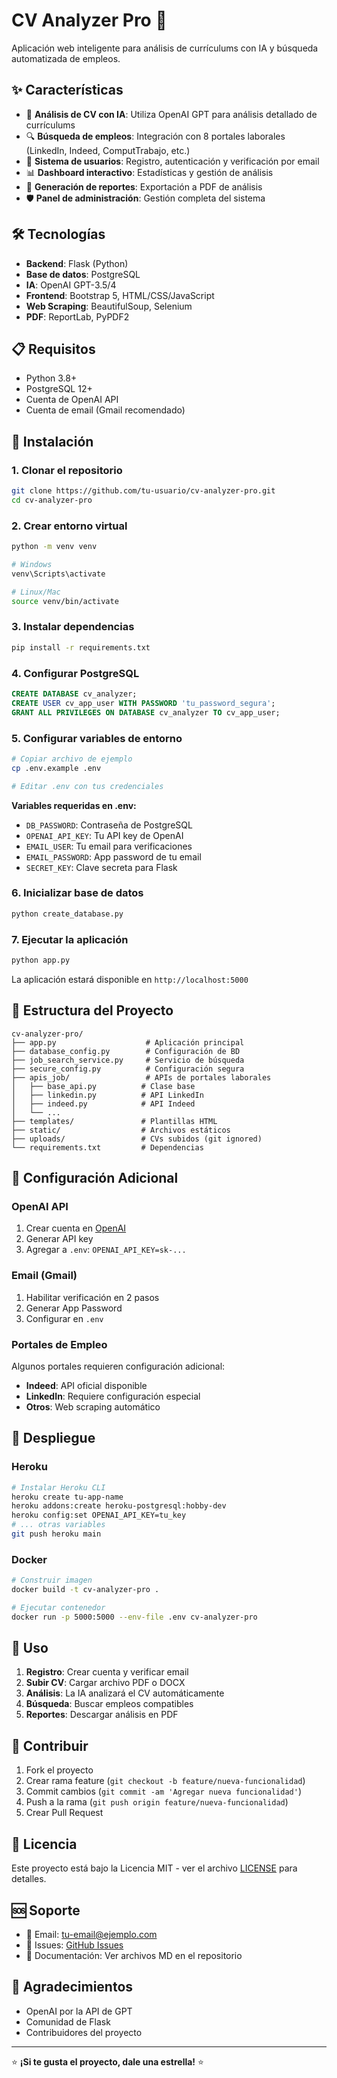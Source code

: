# CV Analyzer Pro 🚀

Aplicación web inteligente para análisis de currículums con IA y búsqueda automatizada de empleos.

## ✨ Características

- 🤖 **Análisis de CV con IA**: Utiliza OpenAI GPT para análisis detallado de currículums
- 🔍 **Búsqueda de empleos**: Integración con 8 portales laborales (LinkedIn, Indeed, ComputTrabajo, etc.)
- 👥 **Sistema de usuarios**: Registro, autenticación y verificación por email
- 📊 **Dashboard interactivo**: Estadísticas y gestión de análisis
- 📄 **Generación de reportes**: Exportación a PDF de análisis
- 🛡️ **Panel de administración**: Gestión completa del sistema

## 🛠️ Tecnologías

- **Backend**: Flask (Python)
- **Base de datos**: PostgreSQL
- **IA**: OpenAI GPT-3.5/4
- **Frontend**: Bootstrap 5, HTML/CSS/JavaScript
- **Web Scraping**: BeautifulSoup, Selenium
- **PDF**: ReportLab, PyPDF2

## 📋 Requisitos

- Python 3.8+
- PostgreSQL 12+
- Cuenta de OpenAI API
- Cuenta de email (Gmail recomendado)

## 🚀 Instalación

### 1. Clonar el repositorio
```bash
git clone https://github.com/tu-usuario/cv-analyzer-pro.git
cd cv-analyzer-pro
```

### 2. Crear entorno virtual
```bash
python -m venv venv

# Windows
venv\Scripts\activate

# Linux/Mac
source venv/bin/activate
```

### 3. Instalar dependencias
```bash
pip install -r requirements.txt
```

### 4. Configurar PostgreSQL
```sql
CREATE DATABASE cv_analyzer;
CREATE USER cv_app_user WITH PASSWORD 'tu_password_segura';
GRANT ALL PRIVILEGES ON DATABASE cv_analyzer TO cv_app_user;
```

### 5. Configurar variables de entorno
```bash
# Copiar archivo de ejemplo
cp .env.example .env

# Editar .env con tus credenciales
```

**Variables requeridas en .env:**
- `DB_PASSWORD`: Contraseña de PostgreSQL
- `OPENAI_API_KEY`: Tu API key de OpenAI
- `EMAIL_USER`: Tu email para verificaciones
- `EMAIL_PASSWORD`: App password de tu email
- `SECRET_KEY`: Clave secreta para Flask

### 6. Inicializar base de datos
```bash
python create_database.py
```

### 7. Ejecutar la aplicación
```bash
python app.py
```

La aplicación estará disponible en `http://localhost:5000`

## 📁 Estructura del Proyecto

```
cv-analyzer-pro/
├── app.py                    # Aplicación principal
├── database_config.py        # Configuración de BD
├── job_search_service.py     # Servicio de búsqueda
├── secure_config.py          # Configuración segura
├── apis_job/                 # APIs de portales laborales
│   ├── base_api.py          # Clase base
│   ├── linkedin.py          # API LinkedIn
│   ├── indeed.py            # API Indeed
│   └── ...
├── templates/               # Plantillas HTML
├── static/                  # Archivos estáticos
├── uploads/                 # CVs subidos (git ignored)
└── requirements.txt         # Dependencias
```

## 🔧 Configuración Adicional

### OpenAI API
1. Crear cuenta en [OpenAI](https://platform.openai.com/)
2. Generar API key
3. Agregar a `.env`: `OPENAI_API_KEY=sk-...`

### Email (Gmail)
1. Habilitar verificación en 2 pasos
2. Generar App Password
3. Configurar en `.env`

### Portales de Empleo
Algunos portales requieren configuración adicional:
- **Indeed**: API oficial disponible
- **LinkedIn**: Requiere configuración especial
- **Otros**: Web scraping automático

## 🚀 Despliegue

### Heroku
```bash
# Instalar Heroku CLI
heroku create tu-app-name
heroku addons:create heroku-postgresql:hobby-dev
heroku config:set OPENAI_API_KEY=tu_key
# ... otras variables
git push heroku main
```

### Docker
```bash
# Construir imagen
docker build -t cv-analyzer-pro .

# Ejecutar contenedor
docker run -p 5000:5000 --env-file .env cv-analyzer-pro
```

## 📖 Uso

1. **Registro**: Crear cuenta y verificar email
2. **Subir CV**: Cargar archivo PDF o DOCX
3. **Análisis**: La IA analizará el CV automáticamente
4. **Búsqueda**: Buscar empleos compatibles
5. **Reportes**: Descargar análisis en PDF

## 🤝 Contribuir

1. Fork el proyecto
2. Crear rama feature (`git checkout -b feature/nueva-funcionalidad`)
3. Commit cambios (`git commit -am 'Agregar nueva funcionalidad'`)
4. Push a la rama (`git push origin feature/nueva-funcionalidad`)
5. Crear Pull Request

## 📝 Licencia

Este proyecto está bajo la Licencia MIT - ver el archivo [LICENSE](LICENSE) para detalles.

## 🆘 Soporte

- 📧 Email: tu-email@ejemplo.com
- 🐛 Issues: [GitHub Issues](https://github.com/tu-usuario/cv-analyzer-pro/issues)
- 📖 Documentación: Ver archivos MD en el repositorio

## 🙏 Agradecimientos

- OpenAI por la API de GPT
- Comunidad de Flask
- Contribuidores del proyecto

---

⭐ **¡Si te gusta el proyecto, dale una estrella!** ⭐
